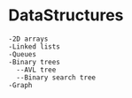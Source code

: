 # DataStructures
    -2D arrays
    -Linked lists
    -Queues
    -Binary trees
      --AVL tree
      --Binary search tree
    -Graph
